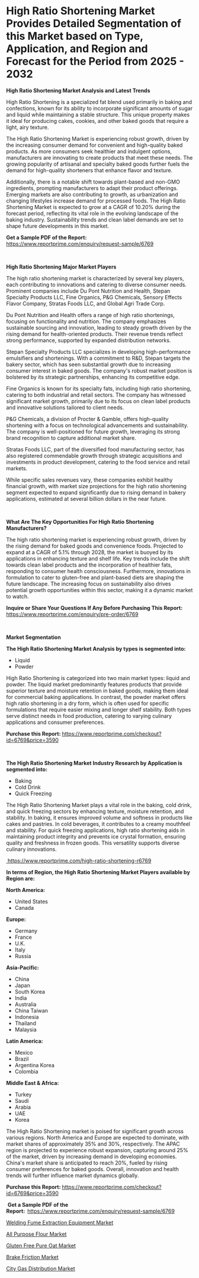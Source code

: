 <p><h1>High Ratio Shortening Market Provides Detailed Segmentation of this Market based on Type, Application, and Region and Forecast for the Period from 2025 - 2032</h1></p><p><strong>High Ratio Shortening Market Analysis and Latest Trends</strong></p>
<p><p>High Ratio Shortening is a specialized fat blend used primarily in baking and confections, known for its ability to incorporate significant amounts of sugar and liquid while maintaining a stable structure. This unique property makes it ideal for producing cakes, cookies, and other baked goods that require a light, airy texture. </p><p>The High Ratio Shortening Market is experiencing robust growth, driven by the increasing consumer demand for convenient and high-quality baked products. As more consumers seek healthier and indulgent options, manufacturers are innovating to create products that meet these needs. The growing popularity of artisanal and specialty baked goods further fuels the demand for high-quality shorteners that enhance flavor and texture.</p><p>Additionally, there is a notable shift towards plant-based and non-GMO ingredients, prompting manufacturers to adapt their product offerings. Emerging markets are also contributing to growth, as urbanization and changing lifestyles increase demand for processed foods. The High Ratio Shortening Market is expected to grow at a CAGR of 10.20% during the forecast period, reflecting its vital role in the evolving landscape of the baking industry. Sustainability trends and clean label demands are set to shape future developments in this market.</p></p>
<p><strong>Get a Sample PDF of the Report:&nbsp;</strong> <a href="https://www.reportprime.com/enquiry/request-sample/6769?utm_campaign=2748&utm_medium=2&utm_source=Github&utm_content=ia&utm_term=19032025&utm_id=high-ratio-shortening">https://www.reportprime.com/enquiry/request-sample/6769</a></p>
<p>&nbsp;</p>
<p><strong>High Ratio Shortening Major Market Players</strong></p>
<p><p>The high ratio shortening market is characterized by several key players, each contributing to innovations and catering to diverse consumer needs. Prominent companies include Du Pont Nutrition and Health, Stepan Specialty Products LLC, Fine Organics, P&G Chemicals, Sensory Effects Flavor Company, Stratas Foods LLC, and Global Agri Trade Corp.</p><p>Du Pont Nutrition and Health offers a range of high ratio shortenings, focusing on functionality and nutrition. The company emphasizes sustainable sourcing and innovation, leading to steady growth driven by the rising demand for health-oriented products. Their revenue trends reflect strong performance, supported by expanded distribution networks.</p><p>Stepan Specialty Products LLC specializes in developing high-performance emulsifiers and shortenings. With a commitment to R&D, Stepan targets the bakery sector, which has seen substantial growth due to increasing consumer interest in baked goods. The company's robust market position is bolstered by its strategic partnerships, enhancing its competitive edge.</p><p>Fine Organics is known for its specialty fats, including high ratio shortening, catering to both industrial and retail sectors. The company has witnessed significant market growth, primarily due to its focus on clean label products and innovative solutions tailored to client needs.</p><p>P&G Chemicals, a division of Procter & Gamble, offers high-quality shortening with a focus on technological advancements and sustainability. The company is well-positioned for future growth, leveraging its strong brand recognition to capture additional market share.</p><p>Stratas Foods LLC, part of the diversified food manufacturing sector, has also registered commendable growth through strategic acquisitions and investments in product development, catering to the food service and retail markets.</p><p>While specific sales revenues vary, these companies exhibit healthy financial growth, with market size projections for the high ratio shortening segment expected to expand significantly due to rising demand in bakery applications, estimated at several billion dollars in the near future.</p></p>
<p>&nbsp;</p>
<p><strong>What Are The Key Opportunities For High Ratio Shortening Manufacturers?</strong></p>
<p><p>The high ratio shortening market is experiencing robust growth, driven by the rising demand for baked goods and convenience foods. Projected to expand at a CAGR of 5.1% through 2028, the market is buoyed by its applications in enhancing texture and shelf life. Key trends include the shift towards clean label products and the incorporation of healthier fats, responding to consumer health consciousness. Furthermore, innovations in formulation to cater to gluten-free and plant-based diets are shaping the future landscape. The increasing focus on sustainability also drives potential growth opportunities within this sector, making it a dynamic market to watch.</p></p>
<p><strong>Inquire or Share Your Questions If Any Before Purchasing This Report:</strong> <a href="https://www.reportprime.com/enquiry/pre-order/6769?utm_campaign=2748&utm_medium=2&utm_source=Github&utm_content=ia&utm_term=19032025&utm_id=high-ratio-shortening">https://www.reportprime.com/enquiry/pre-order/6769</a></p>
<p>&nbsp;</p>
<p><strong>Market Segmentation</strong></p>
<p><strong>The High Ratio Shortening Market Analysis by types is segmented into:</strong></p>
<p><ul><li>Liquid</li><li>Powder</li></ul></p>
<p><p>High Ratio Shortening is categorized into two main market types: liquid and powder. The liquid market predominantly features products that provide superior texture and moisture retention in baked goods, making them ideal for commercial baking applications. In contrast, the powder market offers high ratio shortening in a dry form, which is often used for specific formulations that require easier mixing and longer shelf stability. Both types serve distinct needs in food production, catering to varying culinary applications and consumer preferences.</p></p>
<p><strong>Purchase this Report:&nbsp;</strong><a href="https://www.reportprime.com/checkout?id=6769&price=3590&utm_campaign=2748&utm_medium=2&utm_source=Github&utm_content=ia&utm_term=19032025&utm_id=high-ratio-shortening">https://www.reportprime.com/checkout?id=6769&price=3590</a></p>
<p>&nbsp;</p>
<p><strong>The High Ratio Shortening Market Industry Research by Application is segmented into:</strong></p>
<p><ul><li>Baking</li><li>Cold Drink</li><li>Quick Freezing</li></ul></p>
<p><p>The High Ratio Shortening Market plays a vital role in the baking, cold drink, and quick freezing sectors by enhancing texture, moisture retention, and stability. In baking, it ensures improved volume and softness in products like cakes and pastries. In cold beverages, it contributes to a creamy mouthfeel and stability. For quick freezing applications, high ratio shortening aids in maintaining product integrity and prevents ice crystal formation, ensuring quality and freshness in frozen goods. This versatility supports diverse culinary innovations.</p></p>
<p><a href="https://www.reportprime.com/high-ratio-shortening-r6769?utm_campaign=2748&utm_medium=2&utm_source=Github&utm_content=ia&utm_term=19032025&utm_id=high-ratio-shortening">&nbsp;https://www.reportprime.com/high-ratio-shortening-r6769</a></p>
<p><strong>In terms of Region, the High Ratio Shortening Market Players available by Region are:</strong></p>
<p>
    <p> <strong> North America: </strong>
        <ul>
            <li>United States</li>
            <li>Canada</li>
        </ul>
        </p> 
    <p> <strong> Europe: </strong>
        <ul>
            <li>Germany</li>
            <li>France</li>
            <li>U.K.</li>
            <li>Italy</li>
            <li>Russia</li>
        </ul>
        </p> 
    <p> <strong> Asia-Pacific: </strong>
        <ul>
            <li>China</li>
            <li>Japan</li>
            <li>South Korea</li>
            <li>India</li>
            <li>Australia</li>
            <li>China Taiwan</li>
            <li>Indonesia</li>
            <li>Thailand</li>
            <li>Malaysia</li>
        </ul>
        </p> 
    <p> <strong> Latin America: </strong>
        <ul>
            <li>Mexico</li>
            <li>Brazil</li>
            <li>Argentina Korea</li>
            <li>Colombia</li>
        </ul>
        </p> 
    <p> <strong> Middle East & Africa: </strong>
        <ul>
            <li>Turkey</li>
            <li>Saudi</li>
            <li>Arabia</li>
            <li>UAE</li>
            <li>Korea</li>
        </ul>
    </p>
    </p>
<p><p>The High Ratio Shortening market is poised for significant growth across various regions. North America and Europe are expected to dominate, with market shares of approximately 35% and 30%, respectively. The APAC region is projected to experience robust expansion, capturing around 25% of the market, driven by increasing demand in developing economies. China's market share is anticipated to reach 20%, fueled by rising consumer preferences for baked goods. Overall, innovation and health trends will further influence market dynamics globally.</p></p>
<p><strong>Purchase this Report: </strong><a href="https://www.reportprime.com/checkout?id=6769&price=3590&utm_campaign=2748&utm_medium=2&utm_source=Github&utm_content=ia&utm_term=19032025&utm_id=high-ratio-shortening">https://www.reportprime.com/checkout?id=6769&price=3590</a></p>
<p>&nbsp;<strong>Get a Sample PDF of the Report:&nbsp;&nbsp;</strong><a href="https://www.reportprime.com/enquiry/request-sample/6769?utm_campaign=2748&utm_medium=2&utm_source=Github&utm_content=ia&utm_term=19032025&utm_id=high-ratio-shortening">https://www.reportprime.com/enquiry/request-sample/6769</a></p>
<p><strong></strong></p>
<p><p><a href="https://www.linkedin.com/pulse/growth-global-welding-fume-extraction-equipment-market-9bjqc?utm_campaign=2748&utm_medium=2&utm_source=Github&utm_content=ia&utm_term=19032025&utm_id=high-ratio-shortening">Welding Fume Extraction Equipment Market</a></p><p><a href="https://github.com/debowflaggqw/Market-Research-Report-List-1/blob/main/all-purpose-flour-market.md?utm_campaign=2748&utm_medium=2&utm_source=Github&utm_content=ia&utm_term=19032025&utm_id=high-ratio-shortening">All Purpose Flour Market</a></p><p><a href="https://github.com/herakterroem/Market-Research-Report-List-1/blob/main/gluten-free-pure-oat-market.md?utm_campaign=2748&utm_medium=2&utm_source=Github&utm_content=ia&utm_term=19032025&utm_id=high-ratio-shortening">Gluten Free Pure Oat Market</a></p><p><a href="https://www.linkedin.com/pulse/industry-breakdown-brake-friction-market-size-growth-projections-s9z6c?utm_campaign=2748&utm_medium=2&utm_source=Github&utm_content=ia&utm_term=19032025&utm_id=high-ratio-shortening">Brake Friction Market</a></p><p><a href="https://www.linkedin.com/pulse/exploring-city-gas-distribution-market-size-share-growth-tthhc?utm_campaign=2748&utm_medium=2&utm_source=Github&utm_content=ia&utm_term=19032025&utm_id=high-ratio-shortening">City Gas Distribution Market</a></p></p>